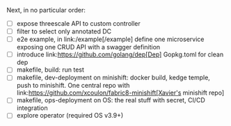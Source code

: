 Next, in no particular order:

- [ ] expose threescale API to custom controller
- [ ] filter to select only annotated DC
- [ ] e2e example, in link:/example[/example] define one microservice exposing one CRUD API with a swagger definition
- [ ] introduce link:https://github.com/golang/dep[Dep] Gopkg.toml for clean dep
- [ ] makefile, build: run test
- [ ] makefile, dev-deployment on minishift: docker build, kedge temple, push to minishift. One central repo with link:https://github.com/xcoulon/fabric8-minishift[Xavier's minishift repo]
- [ ] makefile, ops-deployment on OS: the real stuff with secret, CI/CD integration
- [ ] explore operator (required OS v3.9+)